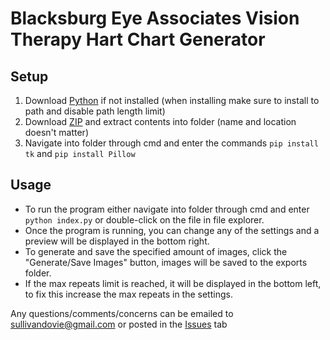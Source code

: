 # Blacksburg Eye Associates Vision Therapy Hart Chart Generator

## Setup
1. Download [Python](https://www.python.org/downloads/) if not installed (when installing make sure to install to path and disable path length limit)
2. Download [ZIP](https://github.com/AethersHaven/BEA-VT/archive/refs/heads/hart-chart-generator.zip) and extract contents into folder (name and location doesn't matter)
3. Navigate into folder through cmd and enter the commands `pip install tk` and `pip install Pillow`

## Usage
* To run the program either navigate into folder through cmd and enter `python index.py` or double-click on the file in file explorer.
* Once the program is running, you can change any of the settings and a preview will be displayed in the bottom right.
* To generate and save the specified amount of images, click the "Generate/Save Images" button, images will be saved to the exports folder.
* If the max repeats limit is reached, it will be displayed in the bottom left, to fix this increase the max repeats in the settings.

Any questions/comments/concerns can be emailed to sullivandovie@gmail.com or posted in the [Issues](https://github.com/AethersHaven/BEA-VT/issues) tab
